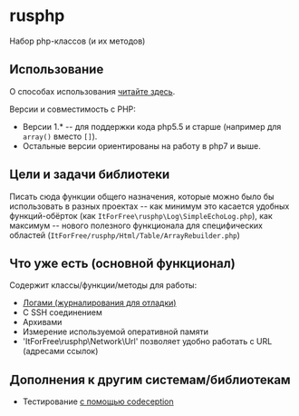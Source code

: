 # rusphp

Набор php-классов (и их методов)

## Использование

О способах использования [читайте здесь](http://fkn.ktu10.com/node/8592).

Версии и совместимость с PHP:
* Версии 1.* -- для поддержки кода php5.5 и старше (например для `array()` вместо `[]`).
* Остальные версии ориентированы на работу в php7 и выше.

## Цели и задачи библиотеки

Писать сюда функции общего назначения, которые можно было бы использовать в разных проектах 
-- как минимум это касается удобных функций-обёрток (как `ItForFree\rusphp\Log\SimpleEchoLog.php`), 
как максимум -- нового полезного функционала для специфических областей (`ItForFree/rusphp/Html/Table/ArrayRebuilder.php`)

## Что уже есть (основной функционал)

Содержит классы/функции/методы для работы:

* [Логами (журналирования для отладки)](docs/logging.md)
* C SSH соединением
* Архивами
* Измерение используемой оперативной памяти
* 'ItForFree\rusphp\Network\Url' позволяет удобно работать с URL (адресами ссылок)

## Дополнения к другим системам/библиотекам

* Тестирование [с помощью codeception](docs/codeception.md)

